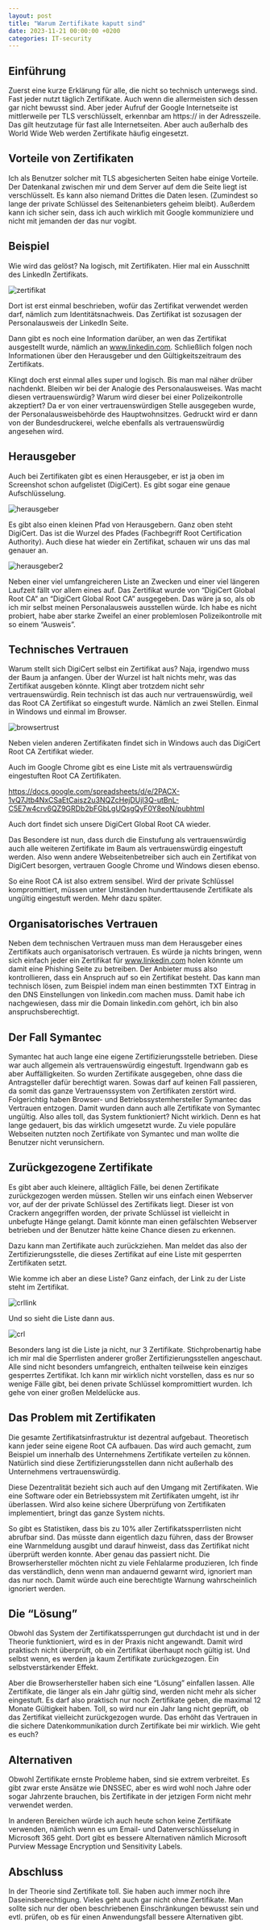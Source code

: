 ```yaml
---
layout: post
title: "Warum Zertifikate kaputt sind"
date: 2023-11-21 00:00:00 +0200
categories: IT-security
---
```

## Einführung

Zuerst eine kurze Erklärung für alle, die nicht so technisch unterwegs sind. Fast jeder nutzt täglich Zertifikate. Auch wenn die allermeisten sich dessen gar nicht bewusst sind. Aber jeder Aufruf der Google Internetseite ist mittlerweile per TLS verschlüsselt, erkennbar am https:// in der Adresszeile. Das gilt heutzutage für fast alle Internetseiten. Aber auch außerhalb des World Wide Web werden Zertifikate häufig eingesetzt.

## Vorteile von Zertifikaten
Ich als Benutzer solcher mit TLS abgesicherten Seiten habe einige Vorteile. Der Datenkanal zwischen mir und dem Server auf dem die Seite liegt ist verschlüsselt. Es kann also niemand Drittes die Daten lesen. (Zumindest so lange der private Schlüssel des Seitenanbieters geheim bleibt). Außerdem kann ich sicher sein, dass ich auch wirklich mit Google kommuniziere und nicht mit jemanden der das nur vogibt.

## Beispiel
Wie wird das gelöst? Na logisch, mit Zertifikaten. Hier mal ein Ausschnitt des LinkedIn Zertifikats.

![zertifikat](./zertifikat.png)

Dort ist erst einmal beschrieben, wofür das Zertifikat verwendet werden darf, nämlich zum Identitätsnachweis. Das Zertifikat ist sozusagen der Personalausweis der LinkedIn Seite.

Dann gibt es noch eine Information darüber, an wen das Zertifikat ausgestellt wurde, nämlich an www.linkedin.com. Schließlich folgen noch Informationen über den Herausgeber und den Gültigkeitszeitraum des Zertifikats.

Klingt doch erst einmal alles super und logisch. Bis man mal näher drüber nachdenkt. Bleiben wir bei der Analogie des Personalausweises. Was macht diesen vertrauenswürdig? Warum wird dieser bei einer Polizeikontrolle akzeptiert? Da er von einer vertrauenswürdigen Stelle ausgegeben wurde, der Personalausweisbehörde des Hauptwohnsitzes. Gedruckt wird er dann von der Bundesdruckerei, welche ebenfalls als vertrauenswürdig angesehen wird.

## Herausgeber
Auch bei Zertifikaten gibt es einen Herausgeber, er ist ja oben im Screenshot schon aufgelistet (DigiCert). Es gibt sogar eine genaue Aufschlüsselung.

![herausgeber](herausgeber.png)

Es gibt also einen kleinen Pfad von Herausgebern. Ganz oben steht DigiCert. Das ist die Wurzel des Pfades (Fachbegriff Root Certification Authority). Auch diese hat wieder ein Zertifikat, schauen wir uns das mal genauer an.

![herausgeber2](herausgeber2.png)

Neben einer viel umfangreicheren Liste an Zwecken und einer viel längeren Laufzeit fällt vor allem eines auf. Das Zertifikat wurde von “DigiCert Global Root CA” an “DigiCert Global Root CA” ausgegeben. Das wäre ja so, als ob ich mir selbst meinen Personalausweis ausstellen würde. Ich habe es nicht probiert, habe aber starke Zweifel an einer problemlosen Polizeikontrolle mit so einem “Ausweis”.

## Technisches Vertrauen
Warum stellt sich DigiCert selbst ein Zertifikat aus? Naja, irgendwo muss der Baum ja anfangen. Über der Wurzel ist halt nichts mehr, was das Zertifikat ausgeben könnte. Klingt aber trotzdem nicht sehr vertrauenswürdig. Rein technisch ist das auch nur vertrauenswürdig, weil das Root CA Zertifikat so eingestuft wurde. Nämlich an zwei Stellen. Einmal in Windows und einmal im Browser.

![browsertrust](browsertrust.png)

Neben vielen anderen Zertifikaten findet sich in Windows auch das DigiCert Root CA Zertifikat wieder.

Auch im Google Chrome gibt es eine Liste mit als vertrauenswürdig eingestuften Root CA Zertifikaten.

https://docs.google.com/spreadsheets/d/e/2PACX-1vQ7Jtb4NxCSaEtCaisz2u3NQZcHejDUjI3Q-utBnL-C5E7w4crv6QZ9GRDb2bFGbLgUQsgQyF0Y8eoN/pubhtml

Auch dort findet sich unsere DigiCert Global Root CA wieder.

Das Besondere ist nun, dass durch die Einstufung als vertrauenswürdig auch alle weiteren Zertifikate im Baum als vertrauenswürdig eingestuft werden. Also wenn andere Webseitenbetreiber sich auch ein Zertifikat von DigiCert besorgen, vertrauen Google Chrome und Windows diesen ebenso.

So eine Root CA ist also extrem sensibel. Wird der private Schlüssel kompromittiert, müssen unter Umständen hunderttausende Zertifikate als ungültig eingestuft werden. Mehr dazu später.

## Organisatorisches Vertrauen
Neben dem technischen Vertrauen muss man dem Herausgeber eines Zertifikats auch organisatorisch vertrauen. Es würde ja nichts bringen, wenn sich einfach jeder ein Zertifikat für www.linkedin.com holen könnte um damit eine Phishing Seite zu betreiben. Der Anbieter muss also kontrollieren, dass ein Anspruch auf so ein Zertifikat besteht. Das kann man technisch lösen, zum Beispiel indem man einen bestimmten TXT Eintrag in den DNS Einstellungen von linkedin.com machen muss. Damit habe ich nachgewiesen, dass mir die Domain linkedin.com gehört, ich bin also anspruchsberechtigt.

## Der Fall Symantec
Symantec hat auch lange eine eigene Zertifizierungsstelle betrieben. Diese war auch allgemein als vertrauenswürdig eingestuft. Irgendwann gab es aber Auffälligkeiten. So wurden Zertifikate ausgegeben, ohne dass die Antragsteller dafür berechtigt waren. Sowas darf auf keinen Fall passieren, da somit das ganze Vertrauenssystem von Zertifikaten zerstört wird. Folgerichtig haben Browser- und Betriebssystemhersteller Symantec das Vertrauen entzogen. Damit wurden dann auch alle Zertifikate von Symantec ungültig. Also alles toll, das System funktioniert? Nicht wirklich. Denn es hat lange gedauert, bis das wirklich umgesetzt wurde. Zu viele populäre Webseiten nutzten noch Zertifikate von Symantec und man wollte die Benutzer nicht verunsichern.

## Zurückgezogene Zertifikate
Es gibt aber auch kleinere, alltäglich Fälle, bei denen Zertifikate zurückgezogen werden müssen. Stellen wir uns einfach einen Webserver vor, auf der der private Schlüssel des Zertifikats liegt. Dieser ist von Crackern angegriffen worden, der private Schlüssel ist vielleicht in unbefugte Hänge gelangt. Damit könnte man einen gefälschten Webserver betrieben und der Benutzer hätte keine Chance diesen zu erkennen.

Dazu kann man Zertifikate auch zurückziehen. Man meldet das also der Zertifizierungsstelle, die dieses Zertifikat auf eine Liste mit gesperrten Zertifikaten setzt.

Wie komme ich aber an diese Liste? Ganz einfach, der Link zu der Liste steht im Zertifikat.

![crllink](crllink.png)

Und so sieht die Liste dann aus.

![crl](crl.png)

Besonders lang ist die Liste ja nicht, nur 3 Zertifikate. Stichprobenartig habe ich mir mal die Sperrlisten anderer großer Zertifizierungsstellen angeschaut. Alle sind nicht besonders umfangreich, enthalten teilweise kein einziges gesperrtes Zertifikat. Ich kann mir wirklich nicht vorstellen, dass es nur so wenige Fälle gibt, bei denen private Schlüssel kompromittiert wurden. Ich gehe von einer großen Meldelücke aus.

## Das Problem mit Zertifikaten
Die gesamte Zertifikatsinfrastruktur ist dezentral aufgebaut. Theoretisch kann jeder seine eigene Root CA aufbauen. Das wird auch gemacht, zum Beispiel um innerhalb des Unternehmens Zertifikate verteilen zu können. Natürlich sind diese Zertifizierungsstellen dann nicht außerhalb des Unternehmens vertrauenswürdig.

Diese Dezentralität bezieht sich auch auf den Umgang mit Zertifikaten. Wie eine Software oder ein Betriebssystem mit Zertifikaten umgeht, ist ihr überlassen. Wird also keine sichere Überprüfung von Zertifikaten implementiert, bringt das ganze System nichts.

So gibt es Statistiken, dass bis zu 10% aller Zertifikatssperrlisten nicht abrufbar sind. Das müsste dann eigentlich dazu führen, dass der Browser eine Warnmeldung ausgibt und darauf hinweist, dass das Zertifikat nicht überprüft werden konnte. Aber genau das passiert nicht. Die Browserhersteller möchten nicht zu viele Fehlalarme produzieren, Ich finde das verständlich, denn wenn man andauernd gewarnt wird, ignoriert man das nur noch. Damit würde auch eine berechtigte Warnung wahrscheinlich ignoriert werden.

## Die “Lösung”
Obwohl das System der Zertifikatssperrungen gut durchdacht ist und in der Theorie funktioniert, wird es in der Praxis nicht angewandt. Damit wird praktisch nicht überprüft, ob ein Zertifikat überhaupt noch gültig ist. Und selbst wenn, es werden ja kaum Zertifikate zurückgezogen. Ein selbstverstärkender Effekt.

Aber die Browserhersteller haben sich eine “Lösung” einfallen lassen. Alle Zertifikate, die länger als ein Jahr gültig sind, werden nicht mehr als sicher eingestuft. Es darf also praktisch nur noch Zertifikate geben, die maximal 12 Monate Gültigkeit haben. Toll, so wird nur ein Jahr lang nicht geprüft, ob das Zertifikat vielleicht zurückgezogen wurde. Das erhöht das Vertrauen in die sichere Datenkommunikation durch Zertifikate bei mir wirklich. Wie geht es euch?

## Alternativen
Obwohl Zertifikate ernste Probleme haben, sind sie extrem verbreitet. Es gibt zwar erste Ansätze wie DNSSEC, aber es wird wohl noch Jahre oder sogar Jahrzente brauchen, bis Zertifikate in der jetzigen Form nicht mehr verwendet werden.

In anderen Bereichen würde ich auch heute schon keine Zertifikate verwenden, nämlich wenn es um Email- und Datenverschlüsselung in Microsoft 365 geht. Dort gibt es bessere Alternativen nämlich Microsoft Purview Message Encryption und Sensitivity Labels.

## Abschluss
In der Theorie sind Zertifikate toll. Sie haben auch immer noch ihre Daseinsberechtigung. Vieles geht auch gar nicht ohne Zertifikate. Man sollte sich nur der oben beschriebenen Einschränkungen bewusst sein und evtl. prüfen, ob es für einen Anwendungsfall bessere Alternativen gibt.
